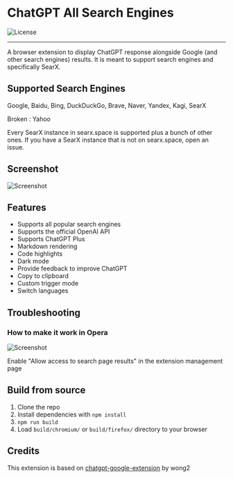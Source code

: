 # ChatGPT All Search Engines

![License](https://img.shields.io/github/license/wong2/chatgpt-google-extension)

---

A browser extension to display ChatGPT response alongside Google (and other search engines) results. It is meant to support search engines and specifically SearX.

## Supported Search Engines

Google, Baidu, Bing, DuckDuckGo, Brave, Naver, Yandex, Kagi, SearX

Broken : Yahoo

Every SearX instance in searx.space is supported plus a bunch of other ones.
If you have a SearX instance that is not on searx.space, open an issue.

## Screenshot

![Screenshot](screenshots/extension.png?raw=true)

## Features

- Supports all popular search engines
- Supports the official OpenAI API
- Supports ChatGPT Plus
- Markdown rendering
- Code highlights
- Dark mode
- Provide feedback to improve ChatGPT
- Copy to clipboard
- Custom trigger mode
- Switch languages

## Troubleshooting

### How to make it work in Opera

![Screenshot](screenshots/opera.png?raw=true)

Enable "Allow access to search page results" in the extension management page

## Build from source

1. Clone the repo
2. Install dependencies with `npm install`
3. `npm run build`
4. Load `build/chromium/` or `build/firefox/` directory to your browser

## Credits
This extension is based on [chatgpt-google-extension](https://github.com/wong2/chatgpt-google-extension) by wong2

